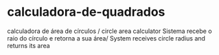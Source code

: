 # calculadora-de-quadrados
 calculadora de área de círculos /  circle area calculator
 Sistema recebe o raio do círculo e retorna a sua área/ System receives circle radius and returns its area
